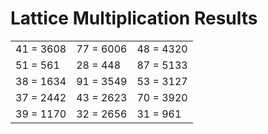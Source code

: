 # Lattice Multiplication Results

|   |   |   |
|---|---|---|
| 41 = 3608 | 77 = 6006 | 48 = 4320 |
| 51 = 561 | 28 = 448 | 87 = 5133 |
| 38 = 1634 | 91 = 3549 | 53 = 3127 |
| 37 = 2442 | 43 = 2623 | 70 = 3920 |
| 39 = 1170 | 32 = 2656 | 31 = 961 |
